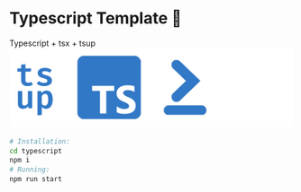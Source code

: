 # Typescript Template 📘
Typescript + tsx + tsup
![](./banner.png)

```bash
# Installation:
cd typescript
npm i
# Running:
npm run start
```
